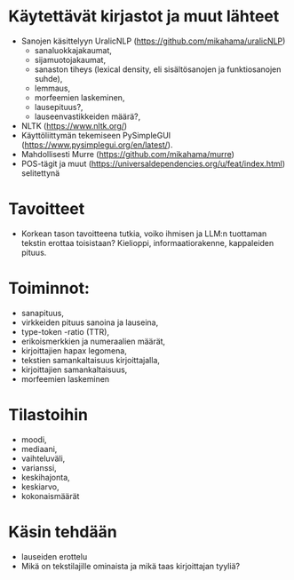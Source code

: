 # Käytettävät kirjastot ja muut lähteet
- Sanojen käsittelyyn UralicNLP (https://github.com/mikahama/uralicNLP)
  - sanaluokkajakaumat,
  - sijamuotojakaumat,
  - sanaston tiheys (lexical density, eli sisältösanojen ja funktiosanojen suhde),
  - lemmaus,
  - morfeemien laskeminen,
  - lausepituus?,
  - lauseenvastikkeiden määrä?,
- NLTK (https://www.nltk.org/)
- Käyttöliittymän tekemiseen PySimpleGUI (https://www.pysimplegui.org/en/latest/).
- Mahdollisesti Murre (https://github.com/mikahama/murre)
- POS-tägit ja muut (https://universaldependencies.org/u/feat/index.html) selitettynä

# Tavoitteet
- Korkean tason tavoitteena tutkia, voiko ihmisen ja LLM:n tuottaman tekstin erottaa toisistaan? Kielioppi, informaatiorakenne, kappaleiden pituus.

# Toiminnot:
- sanapituus,
- virkkeiden pituus sanoina ja lauseina,
- type-token -ratio (TTR),
- erikoismerkkien ja numeraalien määrät,
- kirjoittajien hapax legomena,
- tekstien samankaltaisuus kirjoittajalla,
- kirjoittajien samankaltaisuus,
- morfeemien laskeminen

# Tilastoihin
- moodi,
- mediaani,
- vaihteluväli,
- varianssi,
- keskihajonta,
- keskiarvo,
- kokonaismäärät

# Käsin tehdään
- lauseiden erottelu
- Mikä on tekstilajille ominaista ja mikä taas kirjoittajan tyyliä?
